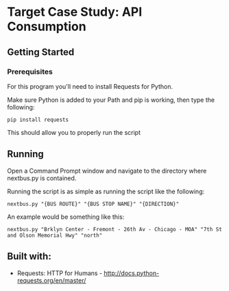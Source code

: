 # Target Case Study: API Consumption

## Getting Started

### Prerequisites

For this program you'll need to install Requests for Python.

Make sure Python is added to your Path and pip is working, then type the following:
	
	pip install requests

This should allow you to properly run the script

## Running

Open a Command Prompt window and navigate to the directory where nextbus.py is contained.

Running the script is as simple as running the script like the following:
	
	nextbus.py "{BUS ROUTE}" "{BUS STOP NAME}" "{DIRECTION}"

An example would be something like this:
	
	nextbus.py "Brklyn Center - Fremont - 26th Av - Chicago - MOA" "7th St  and Olson Memorial Hwy" "north"

## Built with:

- Requests: HTTP for Humans - http://docs.python-requests.org/en/master/
